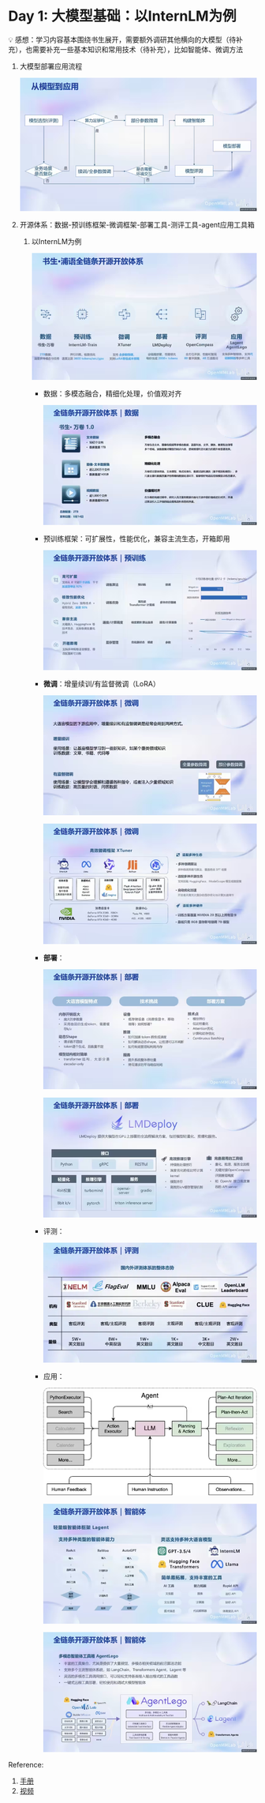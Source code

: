 # Day 1: 大模型基础：以InternLM为例

<aside>
💡 感想：学习内容基本围绕书生展开，需要额外调研其他横向的大模型（待补充），也需要补充一些基本知识和常用技术（待补充），比如智能体、微调方法

</aside>

1. 大模型部署应用流程
    
    ![Untitled](figs/d1/Untitled.png)
    
2. 开源体系：数据-预训练框架-微调框架-部署工具-测评工具-agent应用工具箱
    1. 以InternLM为例
        
        ![Untitled](figs/d1/Untitled%201.png)
        
        - 数据：多模态融合，精细化处理，价值观对齐
            
            ![Untitled](figs/d1/Untitled%202.png)
            
        - 预训练框架：可扩展性，性能优化，兼容主流生态，开箱即用
            
            ![Untitled](figs/d1/Untitled%203.png)
            
        - **微调**：增量续训/有监督微调（LoRA）
            
            ![Untitled](figs/d1/Untitled%204.png)
            
            ![Untitled](figs/d1/Untitled%205.png)
            
        - **部署**：
            
            ![Untitled](figs/d1/Untitled%206.png)
            
            ![Untitled](figs/d1/Untitled%207.png)
            
        - 评测：
            
            ![Untitled](figs/d1/Untitled%208.png)
            
        - 应用：
            
            ![Untitled](figs/d1/Untitled%209.png)
            
            ![Untitled](figs/d1/Untitled%2010.png)
            
            ![Untitled](figs/d1/Untitled%2011.png)
            

Reference:

1. [手册](https://github.com/internLM/tutorial)
2. [视频](https://www.bilibili.com/video/BV1Rc411b7ns/)